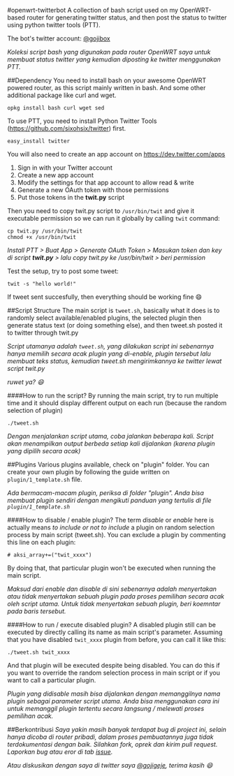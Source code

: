 #openwrt-twitterbot
A collection of bash script used on my OpenWRT-based router for generating twitter status, and then post the status to twitter using python twitter tools (PTT).

The bot's twitter account: [@gojibox](https://twitter.com/gojibox)

*Koleksi script bash yang digunakan pada router OpenWRT saya untuk membuat status twitter yang kemudian diposting ke twitter menggunakan PTT.*

##Dependency
You need to install bash on your awesome OpenWRT powered router, as this script mainly written in bash. And some other additional package like curl and wget.

    opkg install bash curl wget sed

To use PTT, you need to install Python Twitter Tools (https://github.com/sixohsix/twitter) first.

    easy_install twitter

You will also need to create an app account on https://dev.twitter.com/apps

1. Sign in with your Twitter account
2. Create a new app account
3. Modify the settings for that app account to allow read & write
4. Generate a new OAuth token with those permissions
5. Put those tokens in the **twit.py** script

Then you need to copy twit.py script to ` /usr/bin/twit ` and give it executable permission so we can run it globally by calling ` twit ` command:
    
    cp twit.py /usr/bin/twit
    chmod +x /usr/bin/twit

*Install PTT > Buat App > Generate OAuth Token > Masukan token dan key di script __twit.py__ > lalu copy twit.py ke /usr/bin/twit > beri permission*

Test the setup, try to post some tweet:

    twit -s "hello world!"

If tweet sent succesfully, then everything should be working fine :smile:

##Script Structure
The main script is ` tweet.sh `, basically what it does is to randomly select available/enabled plugins, the selected plugin then generate status text (or doing something else), and then tweet.sh posted it to twitter through twit.py

*Script utamanya adalah ` tweet.sh `, yang dilakukan script ini sebenarnya hanya memilih secara acak plugin yang di-enable, plugin tersebut lalu membuat teks status, kemudian tweet.sh mengirimkannya ke twitter lewat script twit.py*

*ruwet ya? :smile:*

####How to run the script?
By running the main script, try to run multiple time and it should display different output on each run (because the random selection of plugin)

    ./tweet.sh

*Dengan menjalankan script utama, coba jalankan beberapa kali. Script akan menampilkan output berbeda setiap kali dijalankan (karena plugin yang dipilih secara acak)*

##Plugins
Various plugins available, check on "plugin" folder. You can create your own plugin by following the guide written on ` plugin/1_template.sh ` file.

*Ada bermacam-macam plugin, periksa di folder "plugin". Anda bisa membuat plugin sendiri dengan mengikuti panduan yang tertulis di file ` plugin/1_template.sh `*

####How to disable / enable plugin?
The term *disable* or *enable* here is actually means *to include or not to include* a plugin on random selection process by main script (tweet.sh). You can exclude a plugin by commenting this line on each plugin:

    # aksi_array+=("twit_xxxx")

By doing that, that particular plugin won't be executed when running the main script.

*Maksud dari enable dan disable di sini sebenarnya adalah menyertakan atau tidak menyertakan sebuah plugin pada proses pemilihan secara acak oleh script utama. Untuk tidak menyertakan sebuah plugin, beri koemntar pada baris tersebut.*

####How to run / execute disabled plugin?
A disabled plugin still can be executed by directly calling its name as main script's parameter. Assuming that you have disabled ` twit_xxxx ` plugin from before, you can call it like this:

    ./tweet.sh twit_xxxx

And that plugin will be executed despite being disabled. You can do this if you want to override the random selection process in main script or if you want to call a particular plugin.

*Plugin yang didisable masih bisa dijalankan dengan memanggilnya nama plugin sebagai parameter script utama. Anda bisa menggunakan cara ini untuk memanggil plugin tertentu secara langsung / melewati proses pemilihan acak.*

##Berkontribusi
*Saya yakin masih banyak terdapat bug di project ini, selain hanya dicoba di router pribadi, dalam proses pembuatannya juga tidak terdokumentasi dengan baik. Silahkan fork, oprek dan kirim pull request. Laporkan bug atau eror di tab [issue](https://github.com/gojigeje/openwrt-twitterbot/issues).*

*Atau diskusikan dengan saya di twitter saya [@gojigeje](https://twitter.com/gojigeje), terima kasih :smile:*
